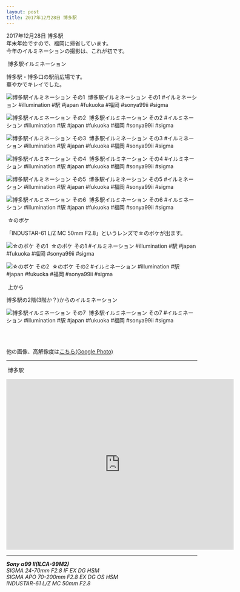 ```yaml
---
layout: post
title: 2017年12月28日 博多駅
---
```


2017年12月28日 博多駅  
年末年始ですので、福岡に帰省しています。  
今年のイルミネーションの撮影は、これが初です。    

<span class="fukidashi">&nbsp;博多駅イルミネーション</span>

博多駅・博多口の駅前広場です。  
華やかでキレイでした。

![博多駅イルミネーション その1](../images/20171228/HakataStation20171228-KBA00010.jpg)
<span class="hashtag">&nbsp;博多駅イルミネーション その1 #イルミネーション #illumination #駅 #japan #fukuoka #福岡 #sonya99ii #sigma</span>

![博多駅イルミネーション その2](../images/20171228/HakataStation20171228-KBA00021.jpg)
<span class="hashtag">&nbsp;博多駅イルミネーション その2 #イルミネーション #illumination #駅 #japan #fukuoka #福岡 #sonya99ii #sigma</span>

![博多駅イルミネーション その3](../images/20171228/HakataStation20171228-KBA00031.jpg)
<span class="hashtag">&nbsp;博多駅イルミネーション その3 #イルミネーション #illumination #駅 #japan #fukuoka #福岡 #sonya99ii #sigma</span>

![博多駅イルミネーション その4](../images/20171228/HakataStation20171228-KBA00059.jpg)
<span class="hashtag">&nbsp;博多駅イルミネーション その4 #イルミネーション #illumination #駅 #japan #fukuoka #福岡 #sonya99ii #sigma</span>

![博多駅イルミネーション その5](../images/20171228/HakataStation20171228-KBA00088.jpg)
<span class="hashtag">&nbsp;博多駅イルミネーション その5 #イルミネーション #illumination #駅 #japan #fukuoka #福岡 #sonya99ii #sigma</span>

![博多駅イルミネーション その6](../images/20171228/HakataStation20171228-KBA00152.jpg)
<span class="hashtag">&nbsp;博多駅イルミネーション その6 #イルミネーション #illumination #駅 #japan #fukuoka #福岡 #sonya99ii #sigma</span>

<span class="fukidashi">&nbsp;☆のボケ</span>

「INDUSTAR-61 L/Z MC 50mm F2.8」というレンズで☆のボケが出ます。

![☆のボケ その1](../images/20171228/HakataStation20171228-KBA00044.jpg)
<span class="hashtag">&nbsp;☆のボケ その1 #イルミネーション #illumination #駅 #japan #fukuoka #福岡 #sonya99ii #sigma</span>

![☆のボケ その2](../images/20171228/HakataStation20171228-KBA00104.jpg)
<span class="hashtag">&nbsp;☆のボケ その2 #イルミネーション #illumination #駅 #japan #fukuoka #福岡 #sonya99ii #sigma</span>

<span class="fukidashi">&nbsp;上から</span>

博多駅の2階(3階か？)からのイルミネーション

![博多駅イルミネーション その7](../images/20171228/HakataStation20171228-KBA00174.jpg)
<span class="hashtag">&nbsp;博多駅イルミネーション その7 #イルミネーション #illumination #駅 #japan #fukuoka #福岡 #sonya99ii #sigma</span>

<br>
<br>

他の画像、高解像度は[こちら(Google Photo)](https://photos.app.goo.gl/uDCLBqjYkXUU2Uql1)

---
<span class="mapmarker">&nbsp;博多駅</span>
<iframe src="https://www.google.com/maps/embed?pb=!1m18!1m12!1m3!1d3323.588002700123!2d130.41842181487877!3d33.59004488073415!2m3!1f0!2f0!3f0!3m2!1i1024!2i768!4f13.1!3m3!1m2!1s0x354191c7e6f9b375%3A0x2ee22b3d45b98b90!2z5Y2a5aSa6aeF!5e0!3m2!1sja!2sjp!4v1514617306681" width="600" height="450" frameborder="0" style="border:0" allowfullscreen></iframe>

---
___Sony α99 II(ILCA-99M2)___  
_SIGMA 24-70mm F2.8 IF EX DG HSM_  
_SIGMA APO 70-200mm F2.8 EX DG OS HSM_  
_INDUSTAR-61 L/Z MC 50mm F2.8_
 
